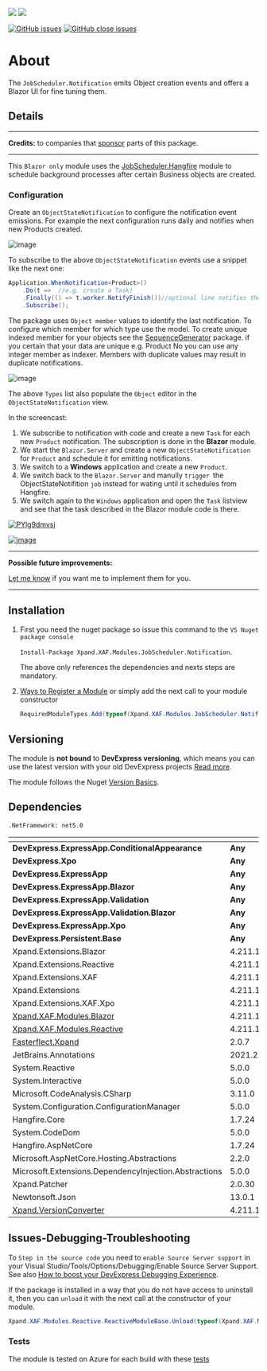 ![](https://xpandshields.azurewebsites.net/nuget/v/Xpand.XAF.Modules.JobScheduler.Notification.svg?&style=flat) ![](https://xpandshields.azurewebsites.net/nuget/dt/Xpand.XAF.Modules.JobScheduler.Notification.svg?&style=flat)

[![GitHub issues](https://xpandshields.azurewebsites.net/github/issues/eXpandFramework/expand/JobScheduler.Notification.svg)](https://github.com/eXpandFramework/eXpand/issues?utf8=%E2%9C%93&q=is%3Aissue+is%3Aopen+sort%3Aupdated-desc+label%3AReactive.XAF+label%3AJobScheduler.Notification) [![GitHub close issues](https://xpandshields.azurewebsites.net/github/issues-closed/eXpandFramework/eXpand/JobScheduler.Notification.svg)](https://github.com/eXpandFramework/eXpand/issues?utf8=%E2%9C%93&q=is%3Aissue+is%3Aclosed+sort%3Aupdated-desc+label%3AReactive.XAF+label%3AJobScheduler.Notification)
# About 

The `JobScheduler.Notification` emits Object creation events and offers a Blazor UI for fine tuning them.

## Details

---

**Credits:** to companies that [sponsor](https://github.com/sponsors/apobekiaris) parts of this package.

---

This `Blazor only` module uses the [JobScheduler.Hangfire](https://github.com/eXpandFramework/Reactive.XAF/tree/master/src/Modules/JobScheduler.Hangfire) module to schedule background processes after certain Business objects are created.

### Configuration
 
Create an `ObjectStateNotification` to configure the notification event emissions. For example the next configuration runs daily and notifies when new Products created.

![image](https://user-images.githubusercontent.com/159464/138347667-5fcb9793-b42f-415e-b65a-92be10d870a6.png)

To subscribe to the above `ObjectStateNotification` events use a snippet like the next one:

```c#
Application.WhenNotification<Product>()
    .Do(t =>  //e.g. create a Task)
    .Finally(() => t.worker.NotifyFinish())//optional line notifies the scheduler to trigger the linked ChainJobs.
    .Subscribe();


```

The package uses `Object member` values to identify the last notification. To configure which member for which type use the model. To create unique indexed member for your objects see the [SequenceGenerator](https://github.com/eXpandFramework/Reactive.XAF/tree/master/src/Modules/SequenceGenerator) package. if you certain that your data are unique e.g. Product No you can use any integer member as indexer. Members with duplicate values may result in duplicate notifications. 

![image](https://user-images.githubusercontent.com/159464/138351939-6e55c3eb-c66e-415c-a948-641e833315a0.png)

The above `Types` list also populate the `Object` editor in the `ObjectStateNotification` view.

In the screencast:

1. We subscribe to notification with code and create a new `Task` for each new `Product` notification. The subscription is done in the **Blazor** module.
2. We start the `Blazor.Server` and create a new `ObjectStateNotification` for `Product` and schedule it for emitting notifications.
3. We switch to a **Windows** application and create a new `Product`.
4. We switch back to the `Blazor.Server` and manully `trigger `the ObjectStateNotifition `job` instead for wating until it schedules from Hangfire.
5. We switch again to the `Windows` application and open the `Task` listview and see that the task described in the Blazor module code is there.



<twitter tags="#Hangfire.Notification #Blazor">

[![PYlg9dmvsj](https://user-images.githubusercontent.com/159464/138513639-df88c929-3acd-4a63-a75c-4d21f62415c8.gif)](https://youtu.be/sywu43jqV88)

</twitter>

[![image](https://user-images.githubusercontent.com/159464/87556331-2fba1980-c6bf-11ea-8a10-e525dda86364.png)](https://youtu.be/sywu43jqV88)

---



**Possible future improvements:**

[Let me know](https://github.com/sponsors/apobekiaris) if you want me to implement them for you.

---


## Installation 
1. First you need the nuget package so issue this command to the `VS Nuget package console` 

   `Install-Package Xpand.XAF.Modules.JobScheduler.Notification`.

    The above only references the dependencies and nexts steps are mandatory.

2. [Ways to Register a Module](https://documentation.devexpress.com/eXpressAppFramework/118047/Concepts/Application-Solution-Components/Ways-to-Register-a-Module)
or simply add the next call to your module constructor
    ```cs
    RequiredModuleTypes.Add(typeof(Xpand.XAF.Modules.JobScheduler.NotificationModule));
    ```
## Versioning
The module is **not bound** to **DevExpress versioning**, which means you can use the latest version with your old DevExpress projects [Read more](https://github.com/eXpandFramework/XAF/tree/master/tools/Xpand.VersionConverter).

The module follows the Nuget [Version Basics](https://docs.microsoft.com/en-us/nuget/reference/package-versioning#version-basics).
## Dependencies
`.NetFramework: net5.0`

|<!-- -->|<!-- -->
|----|----
|**DevExpress.ExpressApp.ConditionalAppearance**|**Any**
 |**DevExpress.Xpo**|**Any**
 |**DevExpress.ExpressApp**|**Any**
 |**DevExpress.ExpressApp.Blazor**|**Any**
 |**DevExpress.ExpressApp.Validation**|**Any**
 |**DevExpress.ExpressApp.Validation.Blazor**|**Any**
 |**DevExpress.ExpressApp.Xpo**|**Any**
 |**DevExpress.Persistent.Base**|**Any**
|Xpand.Extensions.Blazor|4.211.10
 |Xpand.Extensions.Reactive|4.211.10
 |Xpand.Extensions.XAF|4.211.10
 |Xpand.Extensions|4.211.10
 |Xpand.Extensions.XAF.Xpo|4.211.10
 |[Xpand.XAF.Modules.Blazor](https://github.com/eXpandFramework/Reactive.XAF/tree/master/src/Modules/Xpand.XAF.Modules.Blazor)|4.211.10
 |[Xpand.XAF.Modules.Reactive](https://github.com/eXpandFramework/Reactive.XAF/tree/master/src/Modules/Xpand.XAF.Modules.Reactive)|4.211.10
 |[Fasterflect.Xpand](https://github.com/eXpandFramework/Fasterflect)|2.0.7
 |JetBrains.Annotations|2021.2.0
 |System.Reactive|5.0.0
 |System.Interactive|5.0.0
 |Microsoft.CodeAnalysis.CSharp|3.11.0
 |System.Configuration.ConfigurationManager|5.0.0
 |Hangfire.Core|1.7.24
 |System.CodeDom|5.0.0
 |Hangfire.AspNetCore|1.7.24
 |Microsoft.AspNetCore.Hosting.Abstractions|2.2.0
 |Microsoft.Extensions.DependencyInjection.Abstractions|5.0.0
 |Xpand.Patcher|2.0.30
 |Newtonsoft.Json|13.0.1
 |[Xpand.VersionConverter](https://github.com/eXpandFramework/Reactive.XAF/tree/master/tools/Xpand.VersionConverter)|4.211.10

## Issues-Debugging-Troubleshooting

To `Step in the source code` you need to `enable Source Server support` in your Visual Studio/Tools/Options/Debugging/Enable Source Server Support. See also [How to boost your DevExpress Debugging Experience](https://github.com/eXpandFramework/DevExpress.XAF/wiki/How-to-boost-your-DevExpress-Debugging-Experience#1-index-the-symbols-to-your-custom-devexpresss-installation-location).

If the package is installed in a way that you do not have access to uninstall it, then you can `unload` it with the next call at the constructor of your module.
```cs
Xpand.XAF.Modules.Reactive.ReactiveModuleBase.Unload(typeof(Xpand.XAF.Modules.JobScheduler.Notification.JobScheduler.NotificationModule))
```



### Tests

The module is tested on Azure for each build with these [tests](https://github.com/eXpandFramework/Packages/tree/master/src/Tests/JobScheduler.Notification)

